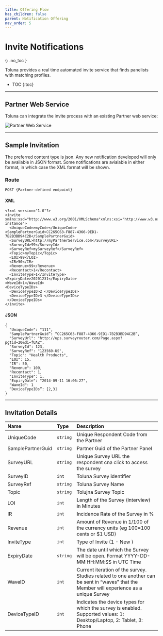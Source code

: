 ```yaml
---
title: Offering Flow
has_children: false
parent: Notification Offering
nav_order: 5
---
```


# Invite  Notifications
{: .no_toc }

Toluna provides a real time automated invite service that finds panelists with matching profiles.


* TOC
{:toc}

---

## Partner Web Service

Toluna can integrate the invite process with an existing Partner web service:

![Partner Web Service](https://github.com/josh-toluna/tolunaintegratedpaneldocs/blob/master/resources/Screenshot%202020-02-05%20at%2011.21.03.png?raw=true)

---

## Sample Invitation

The preferred content type is json. Any new notification developed will only be available in JSON format. Some notifications are avialable in either format, in which case the XML format will be shown.

### Route
```plaintext
POST {Partner-defined endpoint}
```

#### XML
```
<?xml version="1.0"?>
<invite xmlns:xsd="http://www.w3.org/2001/XMLSchema"xmlns:xsi="http://www.w3.org/2001/XMLSchema-instance"> 
  <UniqueCode>myCode</UniqueCode>
<SamplePartnerGuid>CC265C63-F887-4366-9ED1-7B2B3BD94C2B</SamplePartnerGuid>
  <SurveyURL>http://myPartnerService.com</SurveyURL>
  <SurveyId>99</SurveyId>
  <SurveyRef>mySurveyRef</SurveyRef>
  <Topic>myTopic</Topic>
  <LOI>99</LOI>
  <IR>50</IR>
  <Revenue>99</Revenue>
  <Recontact>1</Recontact>
  <InviteType>1</InviteType>
<ExpiryDate>20201231</ExpiryDate>
<WaveId>1</WaveId>
<DeviceTypeIDs>
  <DeviceTypeID>2 </DeviceTypeIDs>
  <DeviceTypeID>3 </DeviceTypeIDs>
 </DeviceTypeIDs>
</invite>
```

#### JSON
```plaintext
{
  "UniqueCode": "111",
  "SamplePartnerGuid”: “CC265C63-F887-4366-9ED1-7B2B3BD94C2B”,
  "SurveyUrl": "http://ups.surveyrouter.com/Page.aspx?pgtid=20&di=fUAZ",
  "SurveyId": 123,
  "SurveyRef": "123560-US",
  "Topic": "Health Products",
  "LOI": 15,
  "IR": 50,
  "Revenue": 100,
  "Recontact": 1,
  "InviteType": 1,
  "ExpiryDate": "2014-09-11 16:06:27",
  "WaveId": 1
  “DeviceTypeIDs”: [2,3]
}
```

---

## Invitation Details

| Name | Type | Description |
| :--- | :--- | :--- |
| UniqueCode | ```string``` | Unique Respondent Code from the Partner |
| SamplePartnerGuid | ```string``` | Partner Guid of the Partner Panel |
| SurveyURL | ```string``` | Unique Survey URL the respondent cna click to access the survey |
| SurveyID | ```int``` | Toluna Survey identifier |
| SurveyRef | ```string``` | Toluna Survey Name |
| Topic | ```string``` | Tolujna Survey Topic |
| LOI | ```int``` | Length of the Survey (interview) in Minutes |
| IR | ```int``` | Incidence Rate of the Survey in % |
| Revenue | ```int``` | Amount of Revenue in 1/100 of the currency units (eg 100=100 cents or $1 USD) |
| InviteType | ```int``` | Type of Invite (1 - New ) |
| ExpiryDate | ```string``` | The date until which the Survey will be open. Format YYYY-DD-MM HH:MM:SS in UTC Time |
| WaveID | ```int``` | Current iteration of the survey. Studies related to one another can be sent in “waves” that the Member will experience as a unique Survey |
| DeviceTypeID | ```int``` | Indicates the device types for which the survey is enabled. Supported values: 1: Desktop/Laptop, 2: Tablet, 3: Phone |

